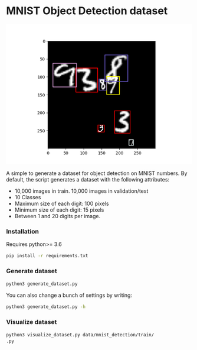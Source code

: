 # MNIST Object Detection dataset

![](example.png)

A simple to generate a dataset for object detection on MNIST numbers.
By default, the script generates a dataset with the following attributes:

- 10,000 images in train. 10,000 images in validation/test
- 10 Classes
- Maximum size of each digit: 100 pixels
- Minimum size of each digit: 15 pixels
- Between 1 and 20 digits per image.


### Installation
Requires python>= 3.6
```bash
pip install -r requirements.txt
```

### Generate dataset 
```bash
python3 generate_dataset.py
```

You can also change a bunch of settings by writing:
```bash
python3 generate_dataset.py -h
```

### Visualize dataset
```bash
python3 visualize_dataset.py data/mnist_detection/train/
.py
```